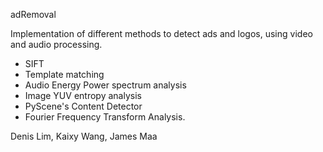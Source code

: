 adRemoval

Implementation of different methods to detect ads and logos, using video and audio processing.

- SIFT
- Template matching
- Audio Energy Power spectrum analysis
- Image YUV entropy analysis
- PyScene's Content Detector
- Fourier Frequency Transform Analysis.

Denis Lim, Kaixy Wang, James Maa
